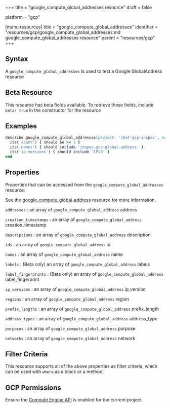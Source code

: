 +++
title = "google_compute_global_addresses resource"
draft = false

platform = "gcp"

[menu.resources]
    title = "google_compute_global_addresses"
    identifier = "resources/gcp/google_compute_global_addresses.md google_compute_global_addresses resource"
    parent = "resources/gcp"
+++

## Syntax

A `google_compute_global_addresses` is used to test a Google GlobalAddress resource

## Beta Resource

This resource has beta fields available. To retrieve these fields, include `beta: true` in the constructor for the resource

## Examples

```ruby
describe google_compute_global_addresses(project: 'chef-gcp-inspec', name: 'inspec-gcp-global-address') do
  its('count') { should be >= 1 }
  its('names') { should include 'inspec-gcp-global-address' }
  its('ip_versions') { should include 'IPV6' }
end
```

## Properties

Properties that can be accessed from the `google_compute_global_addresses` resource:

See the [google_compute_global_address](/resources/google_compute_global_address/#properties) resource for more information.

`addresses`
: an array of `google_compute_global_address` address

`creation_timestamps`
: an array of `google_compute_global_address` creation_timestamp

`descriptions`
: an array of `google_compute_global_address` description

`ids`
: an array of `google_compute_global_address` id

`names`
: an array of `google_compute_global_address` name

`labels`
: (Beta only) an array of `google_compute_global_address` labels

`label_fingerprints`
: (Beta only) an array of `google_compute_global_address` label_fingerprint

`ip_versions`
: an array of `google_compute_global_address` ip_version

`regions`
: an array of `google_compute_global_address` region

`prefix_lengths`
: an array of `google_compute_global_address` prefix_length

`address_types`
: an array of `google_compute_global_address` address_type

`purposes`
: an array of `google_compute_global_address` purpose

`networks`
: an array of `google_compute_global_address` network

## Filter Criteria

This resource supports all of the above properties as filter criteria, which can be used
with `where` as a block or a method.

## GCP Permissions

Ensure the [Compute Engine API](https://console.cloud.google.com/apis/library/compute.googleapis.com/) is enabled for the current project.
